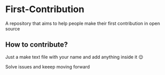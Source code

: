 # First-Contribution
A repository that aims to help people make their first contribution in open source

## How to contribute?
Just a make text file with your name and add anything inside it :relieved:

Solve issues and keeep moving forward